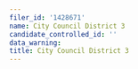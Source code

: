 ```yaml
---
filer_id: '1428671'
name: City Council District 3
candidate_controlled_id: ''
data_warning:
title: City Council District 3
---
```

